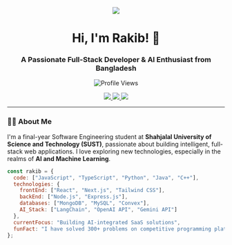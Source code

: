 <div align="center">
  <img src="https://capsule-render.vercel.app/api?type=waving&color=gradient&height=200&section=header&text=Md.%20Rakibul%20Kabir&fontSize=80&animation=fadeIn" />
</div>

<h1 align="center">Hi, I'm Rakib! 👋</h1>
<h3 align="center">A Passionate Full-Stack Developer & AI Enthusiast from Bangladesh</h3>

<div align="center">

  ![Profile Views](https://komarev.com/ghpvc/?username=your-username&style=flat-square)

</div>

<p align="center">
  <a href="https://www.linkedin.com/in/your-linkedin">
    <img src="https://img.shields.io/badge/LinkedIn-0077B5?style=for-the-badge&logo=linkedin&logoColor=white"/>
  </a>
  <a href="mailto:fsrakiba50@gmail.com">
    <img src="https://img.shields.io/badge/Gmail-D14836?style=for-the-badge&logo=gmail&logoColor=white"/>
  </a>
  <a href="https://your-portfolio-link.com">
    <img src="https://img.shields.io/badge/Portfolio-%23000000.svg?style=for-the-badge&logo=firefox&logoColor=white"/>
  </a>
</p>

---

### 👨‍💻 About Me

I'm a final-year Software Engineering student at **Shahjalal University of Science and Technology (SUST)**, passionate about building intelligent, full-stack web applications. I love exploring new technologies, especially in the realms of **AI and Machine Learning**.


```javascript
const rakib = {
  code: ["JavaScript", "TypeScript", "Python", "Java", "C++"],
  technologies: {
    frontEnd: ["React", "Next.js", "Tailwind CSS"],
    backEnd: ["Node.js", "Express.js"],
    databases: ["MongoDB", "MySQL", "Convex"],
    AI_Stack: ["LangChain", "OpenAI API", "Gemini API"]
  },
  currentFocus: "Building AI-integrated SaaS solutions",
  funFact: "I have solved 300+ problems on competitive programming platforms!"
};
